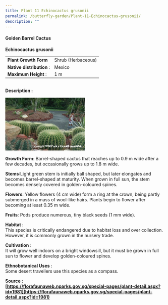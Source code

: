 ```yaml
---
title: Plant 11 Echinocactus grusonii
permalink: /butterfly-garden/Plant-11-Echinocactus-grusonii/
description: ""
---
```


#### **Golden Barrel Cactus**


**Echinocactus grusonii**  
  

|                        |                        |
|------------------------|------------------------|
|    **Plant Growth Form**   |     Shrub (Herbaceous) |
|  **Native distribution** : |     Mexico             |
|    **Maximum Height** :    |     1 m                |
  
  
   
**Description :**  
  
<img style="width:50%;height:50%" src="/images/Butterfly%20Garden/B11.png">

**Growth Form**: Barrel-shaped cactus that reaches up to 0.9 m wide after a few decades, but occasionally grows up to 1.8 m wide.

**Stems**:Light green stem is initially ball shaped, but later elongates and becomes barrel-shaped at maturity. When grown in full sun, the stem becomes densely covered in golden-coloured spines.

**Flowers**: Yellow flowers (4 cm wide) form a ring at the crown, being partly submerged in a mass of wool-like hairs. Plants begin to flower after becoming at least 0.35 m wide.

**Fruits**: Pods produce numerous, tiny black seeds (1 mm wide).

  

**Habitat** :  
This species is critically endangered due to habitat loss and over collection. However, it is commonly grown in the nursery trade.

**Cultivation** :  
It will grow well indoors on a bright windowsill, but it must be grown in full sun to flower and develop golden-coloured spines.

**Ethnobotanical Uses** :  
Some desert travellers use this species as a compass.

  

**Source :  
[https://florafaunaweb.nparks.gov.sg/special-pages/plant-detail.aspx?id=1981](https://florafaunaweb.nparks.gov.sg/special-pages/plant-detail.aspx?id=1981)**